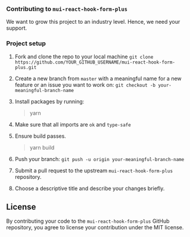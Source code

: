### Contributing to `mui-react-hook-form-plus`

We want to grow this project to an industry level. Hence, we need your support.

### Project setup

1. Fork and clone the repo to your local machine `git clone https://github.com/YOUR_GITHUB_USERNAME/mui-react-hook-form-plus.git`

2. Create a new branch from `master` with a meaningful name for a new feature or an issue you want to work on: `git checkout -b your-meaningful-branch-name`

3. Install packages by running:

   > yarn

4. Make sure that all imports are `ok` and `type-safe`

5. Ensure build passes.

   > yarn build
6. Push your branch: `git push -u origin your-meaningful-branch-name`
7. Submit a pull request to the upstream `mui-react-hook-form-plus` repository.
8. Choose a descriptive title and describe your changes briefly.

## License

By contributing your code to the `mui-react-hook-form-plus` GitHub repository, you agree to license your contribution under the MIT license.
